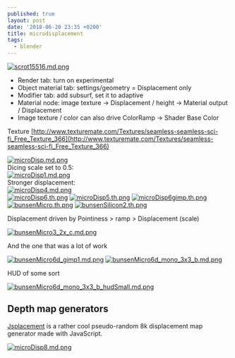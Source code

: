 ```yaml
---
published: true
layout: post
date: '2018-06-20 23:35 +0200'
title: microdisplacement
tags:
  - blender
---
```

[![scrot15516.md.png](https://cdn.scrot.moe/images/2018/06/20/scrot15516.md.png)](https://scrot.moe/image/9tzd0)

- Render tab: turn on experimental
- Object material tab: settings/geometry = Displacement only
- Modifier tab: add subsurf, set it to adaptive
- Material node: image texture -> Displacement / height -> Material output / Displacement
- Image texture / color can also drive ColorRamp -> Shader Base Color

Texture [http://www.texturemate.com/Textures/seamless-seamless-sci-fi_Free_Texture_366](http://www.texturemate.com/Textures/seamless-seamless-sci-fi_Free_Texture_366)

[![microDisp.md.png](https://cdn.scrot.moe/images/2018/06/20/microDisp.md.png)](https://scrot.moe/image/9tLaA)  
Dicing scale set to 0.5:  
[![microDisp1.md.png](https://cdn.scrot.moe/images/2018/06/21/microDisp1.md.png)](https://scrot.moe/image/9tMcL)  
Stronger displacement:  
[![microDisp4.md.png](https://cdn.scrot.moe/images/2018/06/21/microDisp4.md.png)](https://scrot.moe/image/9tIhp)  
[![microDisp6.th.png](https://cdn.scrot.moe/images/2018/06/21/microDisp6.th.png)](https://scrot.moe/image/9tmoW) [![microDisp5.th.png](https://cdn.scrot.moe/images/2018/06/21/microDisp5.th.png)](https://scrot.moe/image/9tcG3) [![microDisp6gimp.th.png](https://cdn.scrot.moe/images/2018/06/26/microDisp6gimp.th.png)](https://scrot.moe/image/9OzIL) [![bunsenMicro.th.png](https://cdn.scrot.moe/images/2018/06/26/bunsenMicro.th.png)](https://scrot.moe/image/9OK6A) [![bunsenSilicon2.th.png](https://cdn.scrot.moe/images/2018/06/26/bunsenSilicon2.th.png)](https://scrot.moe/image/9OG7b)

Displacement driven by Pointiness > ramp > Displacement (scale)

[![bunsenMicro3_2x_c.md.png](https://cdn.scrot.moe/images/2018/06/26/bunsenMicro3_2x_c.md.png)](https://scrot.moe/image/9OjK3)

And the one that was a lot of work

[![bunsenMicro6d_gimp1.md.png](https://cdn.scrot.moe/images/2018/06/27/bunsenMicro6d_gimp1.md.png)](https://scrot.moe/image/9Olqz)
[![bunsenMicro6d_mono_3x3_b.md.png](https://cdn.scrot.moe/images/2018/06/27/bunsenMicro6d_mono_3x3_b.md.png)](https://scrot.moe/image/9O7UQ)

HUD of some sort

[![bunsenMicro6d_mono_3x3_b_hudSmall.md.png](https://cdn.scrot.moe/images/2018/06/30/bunsenMicro6d_mono_3x3_b_hudSmall.md.png)](https://cdn.scrot.moe/images/2018/06/30/bunsenMicro6d_mono_3x3_b_hudSmall.png)

## Depth map generators

[Jsplacement](https://windmillart.net/?p=jsplacement) is a rather cool pseudo-random 8k displacement map generator made with JavaScript.

[![microDisp8.md.png](https://cdn.scrot.moe/images/2018/06/21/microDisp8.md.png)](https://scrot.moe/image/9tsWZ)
